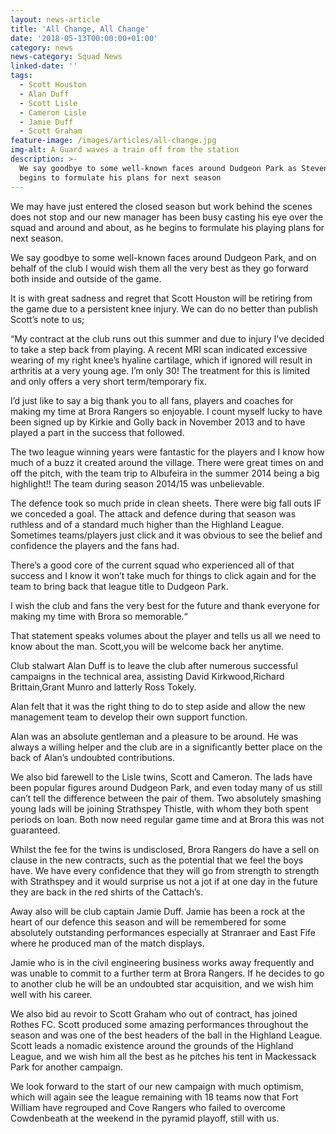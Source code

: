 ```yaml
---
layout: news-article
title: 'All Change, All Change'
date: '2018-05-13T00:00:00+01:00'
category: news
news-category: Squad News
linked-date: ''
tags:
  - Scott Houston
  - Alan Duff
  - Scott Lisle
  - Cameron Lisle
  - Jamie Duff
  - Scott Graham
feature-image: /images/articles/all-change.jpg
img-alt: A Guard waves a train off from the station
description: >-
  We say goodbye to some well-known faces around Dudgeon Park as Steven Mackay
  begins to formulate his plans for next season
---
```

We may have just entered the closed season but work behind the scenes does not stop and our new manager has been busy casting his eye over the squad and around and about, as he begins to formulate his playing plans for next season.

We say goodbye to some well-known faces around Dudgeon Park, and on behalf of the club I would wish them all the very best as they go forward both inside and outside of the game.

It is with great sadness and regret that Scott Houston will be retiring from the game due to a persistent knee injury. We can do no better than publish Scott’s note to us;

“My contract at the club runs out this summer and due to injury I’ve decided to take a step back from playing. A recent MRI scan indicated excessive wearing of my right knee’s hyaline cartilage, which if ignored will result in arthritis at a very young age. I’m only 30! The treatment for this is limited and only offers a very short term/temporary fix.

I’d just like to say a big thank you to all fans, players and coaches for making my time at Brora Rangers so enjoyable. I count myself lucky to have been signed up by Kirkie and Golly back in November 2013 and to have played a part in the success that followed.

The two league winning years were fantastic for the players and I know how much of a buzz it created around the village. There were great times on and off the pitch, with the team trip to Albufeira in the summer 2014 being a big highlight!! The team during season 2014/15 was unbelievable.

The defence took so much pride in clean sheets. There were big fall outs IF we conceded a goal. The attack and defence during that season was ruthless and of a standard much higher than the Highland League. Sometimes teams/players just click and it was obvious to see the belief and confidence the players and the fans had.

There’s a good core of the current squad who experienced all of that success and I know it won’t take much for things to click again and for the team to bring back that league title to Dudgeon Park.

I wish the club and fans the very best for the future and thank everyone for making my time with Brora so memorable.“

That statement speaks volumes about the player and tells us all we need to know about the man. Scott,you will be welcome back her anytime.

Club stalwart Alan Duff is to leave the club after numerous successful campaigns in the technical area, assisting David Kirkwood,Richard Brittain,Grant Munro and latterly Ross Tokely.


Alan felt that it was the right thing to do to step aside and allow the new management team to develop their own support function.

Alan was an absolute gentleman and a pleasure to be around. He was always a willing helper and the club are in a significantly better place on the back of Alan’s undoubted contributions.

We also bid farewell to the Lisle twins, Scott and Cameron. The lads have been popular figures around Dudgeon Park, and even today many of us still can’t tell the difference between the pair of them. Two absolutely smashing young lads will be joining Strathspey Thistle, with whom they both spent periods on loan. Both now need regular game time and at Brora this was not guaranteed.

Whilst the fee for the twins is undisclosed, Brora Rangers do have a sell on clause in the new contracts, such as the potential that we feel the boys have. We have every confidence that they will go from strength to strength with Strathspey and it would surprise us not a jot if at one day in the future they are back in the red shirts of the Cattach’s.


Away also will be club captain Jamie Duff. Jamie has been a rock at the heart of our defence this season and will be remembered for some absolutely outstanding performances especially at Stranraer and East Fife where he produced man of the match displays.

Jamie who is in the civil engineering business works away frequently and was unable to commit to a further term at Brora Rangers. If he decides to go to another club he will be an undoubted star acquisition, and we wish him well with his career.


We also bid au revoir to Scott Graham who out of contract, has joined Rothes FC. Scott produced some amazing performances throughout the season and was one of the best headers of the ball in the Highland League. Scott leads a nomadic existence around the grounds of the Highland League, and we wish him all the best as he pitches his tent in Mackessack Park for another campaign.

We look forward to the start of our new campaign with much optimism, which will again see the league remaining with 18 teams now that Fort William have regrouped and Cove Rangers who failed to overcome Cowdenbeath at the weekend in the pyramid playoff, still with us.
